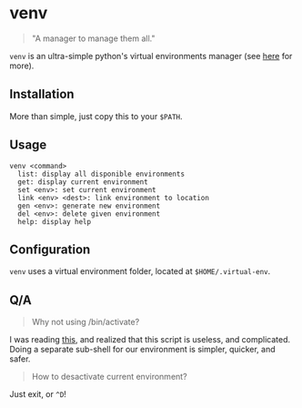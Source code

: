 # venv

> "A manager to manage them all."

`venv` is an ultra-simple python's virtual environments manager (see [here](https://virtualenv.pypa.io/en/stable/) for more).

## Installation

More than simple, just copy this to your `$PATH`.

## Usage

```
venv <command>
  list: display all disponible environments
  get: display current environment
  set <env>: set current environment
  link <env> <dest>: link environment to location
  gen <env>: generate new environment
  del <env>: delete given environment
  help: display help
```

## Configuration

`venv` uses a virtual environment folder, located at `$HOME/.virtual-env`.

## Q/A

> Why not using <env>/bin/activate?

I was reading [this](https://gist.github.com/datagrok/2199506), and realized that this script is useless, and complicated. Doing a separate sub-shell for our environment is simpler, quicker, and safer.

> How to desactivate current environment?

Just exit, or `^D`!

